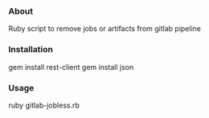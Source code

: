 ### About
Ruby script to remove jobs or artifacts from gitlab pipeline

### Installation

gem install rest-client
gem install json

### Usage
ruby gitlab-jobless.rb
